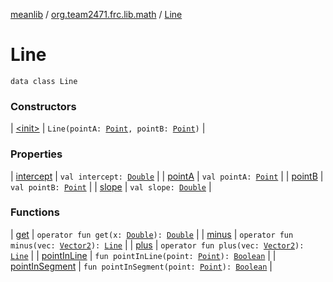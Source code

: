 [meanlib](../../index.md) / [org.team2471.frc.lib.math](../index.md) / [Line](./index.md)

# Line

`data class Line`

### Constructors

| [&lt;init&gt;](-init-.md) | `Line(pointA: `[`Point`](../-point/index.md)`, pointB: `[`Point`](../-point/index.md)`)` |

### Properties

| [intercept](intercept.md) | `val intercept: `[`Double`](https://kotlinlang.org/api/latest/jvm/stdlib/kotlin/-double/index.html) |
| [pointA](point-a.md) | `val pointA: `[`Point`](../-point/index.md) |
| [pointB](point-b.md) | `val pointB: `[`Point`](../-point/index.md) |
| [slope](slope.md) | `val slope: `[`Double`](https://kotlinlang.org/api/latest/jvm/stdlib/kotlin/-double/index.html) |

### Functions

| [get](get.md) | `operator fun get(x: `[`Double`](https://kotlinlang.org/api/latest/jvm/stdlib/kotlin/-double/index.html)`): `[`Double`](https://kotlinlang.org/api/latest/jvm/stdlib/kotlin/-double/index.html) |
| [minus](minus.md) | `operator fun minus(vec: `[`Vector2`](../-vector2/index.md)`): `[`Line`](./index.md) |
| [plus](plus.md) | `operator fun plus(vec: `[`Vector2`](../-vector2/index.md)`): `[`Line`](./index.md) |
| [pointInLine](point-in-line.md) | `fun pointInLine(point: `[`Point`](../-point/index.md)`): `[`Boolean`](https://kotlinlang.org/api/latest/jvm/stdlib/kotlin/-boolean/index.html) |
| [pointInSegment](point-in-segment.md) | `fun pointInSegment(point: `[`Point`](../-point/index.md)`): `[`Boolean`](https://kotlinlang.org/api/latest/jvm/stdlib/kotlin/-boolean/index.html) |


